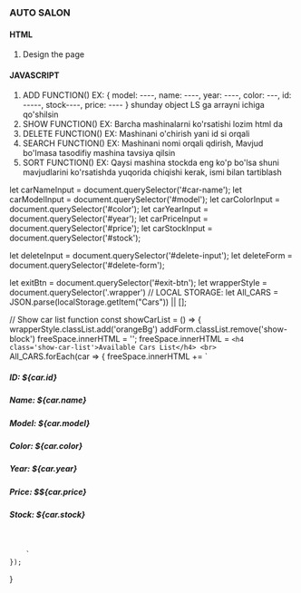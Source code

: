 ### AUTO SALON
#### HTML
1. Design the page

#### JAVASCRIPT
1. ADD FUNCTION()
    EX: { model: ----, name: ----, year: ----, color: ---, id: -----, stock----, price: ---- } 
    shunday object LS ga arrayni ichiga qo'shilsin
2. SHOW FUNCTION()
    EX: Barcha mashinalarni ko'rsatishi lozim html da
3. DELETE FUNCTION()
    EX: Mashinani o'chirish yani id si orqali
4. SEARCH FUNCTION()
    EX: Mashinani nomi orqali qdirish, Mavjud bo'lmasa tasodifiy mashina tavsiya qilsin
5. SORT FUNCTION() 
    EX: Qaysi mashina stockda eng ko'p bo'lsa shuni mavjudlarini ko'rsatishda yuqorida chiqishi kerak, ismi bilan tartiblash



<!--  -->

let carNameInput = document.querySelector('#car-name');
let carModelInput = document.querySelector('#model');
let carColorInput = document.querySelector('#color');
let carYearInput = document.querySelector('#year');
let carPriceInput = document.querySelector('#price');
let carStockInput = document.querySelector('#stock');

let deleteInput = document.querySelector('#delete-input');
let deleteForm = document.querySelector('#delete-form');

let exitBtn = document.querySelector('#exit-btn');
let wrapperStyle = document.querySelector('.wrapper')
// LOCAL STORAGE:
let All_CARS = JSON.parse(localStorage.getItem("Cars")) || [];
<!--  -->

<!--  -->
// Show car list function
const showCarList = () => {
    wrapperStyle.classList.add('orangeBg')
    addForm.classList.remove('show-block')
    freeSpace.innerHTML = '';
    freeSpace.innerHTML = `
    <h4 class='show-car-list'>Available Cars List</h4>
    <br>
    `
    All_CARS.forEach(car => {
        freeSpace.innerHTML += `
            <div>
                <h5 class='show-car-list'>ID:     ${car.id}</h5>
                <h5 class='show-car-list'>Name:   ${car.name}</h5>
                <h5 class='show-car-list'>Model:  ${car.model}</h5>
                <h5 class='show-car-list'>Color:  ${car.color}</h5>
                <h5 class='show-car-list'>Year:   ${car.year}</h5>
                <h5 class='show-car-list'>Price:  $${car.price}</h5>
                <h5 class='show-car-list'>Stock:  ${car.stock}</h5>
                <br>
            </div>
       
        `
    });
}
<!--  -->